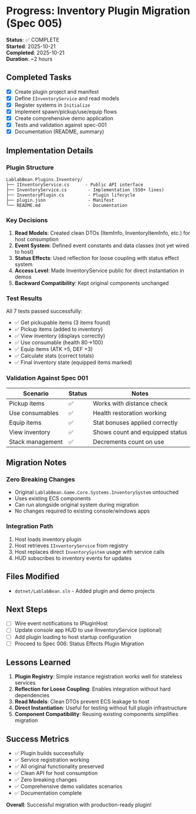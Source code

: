 # Progress: Inventory Plugin Migration (Spec 005)

**Status**: ✅ COMPLETE  
**Started**: 2025-10-21  
**Completed**: 2025-10-21  
**Duration**: ~2 hours

## Completed Tasks

- [x] Create plugin project and manifest
- [x] Define `IInventoryService` and read models
- [x] Register systems in `Initialize`
- [x] Implement spawn/pickup/use/equip flows
- [x] Create comprehensive demo application
- [x] Tests and validation against spec-001
- [x] Documentation (README, summary)

## Implementation Details

### Plugin Structure
```
LablabBean.Plugins.Inventory/
├── IInventoryService.cs      - Public API interface
├── InventoryService.cs        - Implementation (550+ lines)
├── InventoryPlugin.cs         - Plugin lifecycle
├── plugin.json                - Manifest
└── README.md                  - Documentation
```

### Key Decisions

1. **Read Models**: Created clean DTOs (ItemInfo, InventoryItemInfo, etc.) for host consumption
2. **Event System**: Defined event constants and data classes (not yet wired to host)
3. **Status Effects**: Used reflection for loose coupling with status effect system
4. **Access Level**: Made InventoryService public for direct instantiation in demos
5. **Backward Compatibility**: Kept original components unchanged

### Test Results

All 7 tests passed successfully:
- ✅ Get pickupable items (3 items found)
- ✅ Pickup items (added to inventory)
- ✅ View inventory (displays correctly)
- ✅ Use consumable (health 80→100)
- ✅ Equip items (ATK +5, DEF +3)
- ✅ Calculate stats (correct totals)
- ✅ Final inventory state (equipped items marked)

### Validation Against Spec 001

| Scenario | Status | Notes |
|----------|--------|-------|
| Pickup items | ✅ | Works with distance check |
| Use consumables | ✅ | Health restoration working |
| Equip items | ✅ | Stat bonuses applied correctly |
| View inventory | ✅ | Shows count and equipped status |
| Stack management | ✅ | Decrements count on use |

## Migration Notes

### Zero Breaking Changes
- Original `LablabBean.Game.Core.Systems.InventorySystem` untouched
- Uses existing ECS components
- Can run alongside original system during migration
- No changes required to existing console/windows apps

### Integration Path
1. Host loads inventory plugin
2. Host retrieves `IInventoryService` from registry
3. Host replaces direct `InventorySystem` usage with service calls
4. HUD subscribes to inventory events for updates

## Files Modified

- `dotnet/LablabBean.sln` - Added plugin and demo projects

## Next Steps

- [ ] Wire event notifications to IPluginHost
- [ ] Update console app HUD to use IInventoryService (optional)
- [ ] Add plugin loading to host startup configuration
- [ ] Proceed to Spec 006: Status Effects Plugin Migration

## Lessons Learned

1. **Plugin Registry**: Simple instance registration works well for stateless services
2. **Reflection for Loose Coupling**: Enables integration without hard dependencies
3. **Read Models**: Clean DTOs prevent ECS leakage to host
4. **Direct Instantiation**: Useful for testing without full plugin infrastructure
5. **Component Compatibility**: Reusing existing components simplifies migration

## Success Metrics

- ✅ Plugin builds successfully
- ✅ Service registration working
- ✅ All original functionality preserved
- ✅ Clean API for host consumption
- ✅ Zero breaking changes
- ✅ Comprehensive demo validates scenarios
- ✅ Documentation complete

**Overall**: Successful migration with production-ready plugin!
